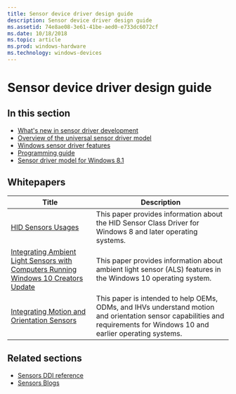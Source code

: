 ```yaml
---
title: Sensor device driver design guide
description: Sensor device driver design guide
ms.assetid: 74e8ae08-3e61-41be-aed0-e733dc6072cf
ms.date: 10/18/2018
ms.topic: article
ms.prod: windows-hardware
ms.technology: windows-devices
---
```


# Sensor device driver design guide


## In this section


-   [What's new in sensor driver development](what-s-new-in-sensors.md)
-   [Overview of the universal sensor driver model](overview-of-converged-sensor-driver-model.md)
-   [Windows sensor driver features](windows-sensor-driver-features.md)
-   [Programming guide](programming-guide-v2.md)
-   [Sensor driver model for Windows 8.1](sensor-driver-model-for-windows-8-1.md)

## Whitepapers

| Title | Description |
| -- | -- |
| [HID Sensors Usages](https://docs.microsoft.com/windows-hardware/design/whitepapers/hid-sensors-usages) | This paper provides information about the HID Sensor Class Driver for Windows 8 and later operating systems. |
| [Integrating Ambient Light Sensors with Computers Running Windows 10 Creators Update](https://docs.microsoft.com/windows-hardware/design/whitepapers/integrating-ambient-light-sensors-with-computers-running-windows-10-creators-update) | This paper provides information about ambient light sensor (ALS) features in the Windows 10 operating system.  |
| [Integrating Motion and Orientation Sensors](https://docs.microsoft.com/windows-hardware/design/whitepapers/integrating-motion-and-orientation-sensors) | This paper is intended to help OEMs, ODMs, and IHVs understand motion and orientation sensor capabilities and requirements for Windows 10 and earlier operating systems. |

## Related sections

-   [Sensors DDI reference](https://docs.microsoft.com/windows-hardware/drivers/ddi/_sensors/)
-   [Sensors Blogs](https://techcommunity.microsoft.com/t5/Microsoft-Sensors-Blog/bg-p/MicrosoftSensorsBlog)

 

 




